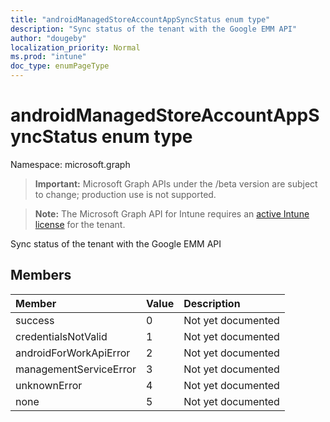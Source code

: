 ```yaml
---
title: "androidManagedStoreAccountAppSyncStatus enum type"
description: "Sync status of the tenant with the Google EMM API"
author: "dougeby"
localization_priority: Normal
ms.prod: "intune"
doc_type: enumPageType
---
```


# androidManagedStoreAccountAppSyncStatus enum type

Namespace: microsoft.graph

> **Important:** Microsoft Graph APIs under the /beta version are subject to change; production use is not supported.

> **Note:** The Microsoft Graph API for Intune requires an [active Intune license](https://go.microsoft.com/fwlink/?linkid=839381) for the tenant.

Sync status of the tenant with the Google EMM API

## Members
|Member|Value|Description|
|:---|:---|:---|
|success|0|Not yet documented|
|credentialsNotValid|1|Not yet documented|
|androidForWorkApiError|2|Not yet documented|
|managementServiceError|3|Not yet documented|
|unknownError|4|Not yet documented|
|none|5|Not yet documented|






